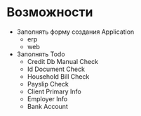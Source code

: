 # Возможности
- Заполнять форму создания Application
  - erp
  - web
- Заполнять Todo
  - Credit Db Manual Check
  - Id Document Check
  - Household Bill Check
  - Payslip Check
  - Client Primary Info
  - Employer Info
  - Bank Account